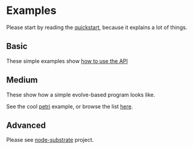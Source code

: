 # Examples

Please start by reading the [quickstart](https://github.com/daizoru/node-evolve/tree/master/examples/quickstart.coffee "quickstart"), because it explains a lot of things.

## Basic

These simple examples show [how to use the API](https://github.com/daizoru/node-evolve/tree/master/examples/basic "how to use the API")

## Medium

These show how a simple evolve-based program looks like. 

See the cool [petri](https://github.com/daizoru/node-evolve/tree/master/examples/medium/petri/ "petri") example, or browse the list [here](https://github.com/daizoru/node-evolve/tree/master/examples/medium "here").

## Advanced

Please see [node-substrate](https://github.com/daizoru/node-substrate/tree/master/ "node-substrate") project.
